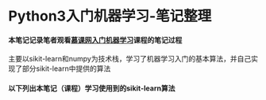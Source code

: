 # Python3入门机器学习-笔记整理


#### 本笔记记录笔者观看[慕课网入门机器学习](https://coding.imooc.com/class/169.html)课程的笔记过程

主要以sikit-learn和numpy为技术栈，学习了机器学习入门的基本算法，并自己实现了部分sikit-learn中提供的算法

#### 以下列出本笔记（课程）学习使用到的sikit-learn算法

```

```